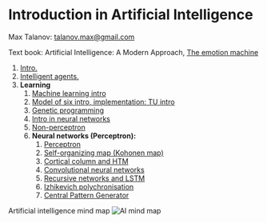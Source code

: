 # Introduction in Artificial Intelligence

Max Talanov: talanov.max@gmail.com

Text book: Artificial Intelligence: A Modern Approach, [The emotion machine](https://en.wikipedia.org/wiki/The_Emotion_Machine)

1. [Intro.](intro.md)
1. [Intelligent agents.](agents.md)
1. **Learning**
   1. [Machine learning intro](ml_intro.md)
   1. [Model of six intro, implementation: TU intro](tu_intro.md)
   1. [Genetic programming](ga.md)
   1. [Intro in neural networks](nn_intro.md)
   1. [Non-perceptron](non_perceptron.md)
   1. **Neural networks (Perceptron):** 
	  1. [Perceptron](https://en.wikipedia.org/wiki/Perceptron)
	  1. [Self-organizing map (Kohonen map)](https://en.wikipedia.org/wiki/Self-organizing_map)
	  1. [Cortical column and HTM](https://numenta.org/hierarchical-temporal-memory/)
	  1. [Convolutional neural networks](https://en.wikipedia.org/wiki/Convolutional_neural_network)
	  1. [Recursive networks and LSTM](https://en.wikipedia.org/wiki/Long_short-term_memory)
	  1. [Izhikevich polychronisation](https://izhikevich.org/publications/spnet.htm)
	  1. [Central Pattern Generator](https://en.wikipedia.org/wiki/Central_pattern_generator)

Artificial intelligence mind map
![AI mind map](https://upload.wikimedia.org/wikipedia/commons/thumb/d/de/Complex_systems_organizational_map.jpg/1024px-Complex_systems_organizational_map.jpg)
